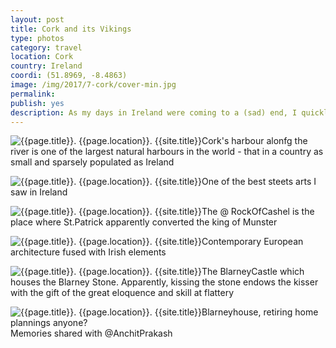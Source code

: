 ```yaml
---
layout: post
title: Cork and its Vikings
type: photos
category: travel
location: Cork
country: Ireland
coordi: (51.8969, -8.4863)
image: /img/2017/7-cork/cover-min.jpg
permalink:
publish: yes
description: As my days in Ireland were coming to a (sad) end, I quickly decided to see rhe rebel city, Cork and the Rock Of Cashel before I leave :D
---
```

<!-- http://compressjpeg.com -->
<!-- http://compressimage.toolur.com/ 1024, 400-->
<p class="center"><img src="{{site.baseurl}}/img/2017/7-cork/cover.jpg" alt="{{page.title}}. {{page.location}}. {{site.title}}" title="{{page.title}}">Cork's harbour alonfg the river is one of the largest natural harbours in the world - that in a country as small and sparsely populated as Ireland</p>

<p class="center"><img src="{{site.baseurl}}/img/2017/7-cork/1.jpg" alt="{{page.title}}. {{page.location}}. {{site.title}}" title="{{page.title}}">One of the best steets arts I saw in Ireland</p>

<p class="center"><img src="{{site.baseurl}}/img/2017/7-cork/2.jpg" alt="{{page.title}}. {{page.location}}. {{site.title}}" title="{{page.title}}">The @ RockOfCashel is the place where St.Patrick apparently converted the king of Munster </p>

<p class="center"><img src="{{site.baseurl}}/img/2017/7-cork/3.jpg" alt="{{page.title}}. {{page.location}}. {{site.title}}" title="{{page.title}}">Contemporary European architecture fused with Irish elements</p>

<p class="center"><img src="{{site.baseurl}}/img/2017/7-cork/4.jpg" alt="{{page.title}}. {{page.location}}. {{site.title}}" title="{{page.title}}">The BlarneyCastle which houses the Blarney Stone. Apparently, kissing the stone endows the kisser with the gift of the great eloquence and skill at flattery</p>

<p class="center"><img src="{{site.baseurl}}/img/2017/7-cork/5.jpg" alt="{{page.title}}. {{page.location}}. {{site.title}}" title="{{page.title}}">Blarneyhouse, retiring home plannings anyone? <br>Memories shared with @AnchitPrakash</p>